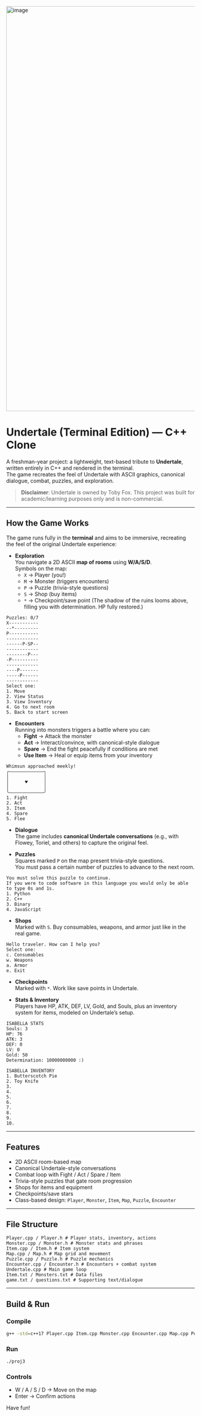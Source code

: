 <img width="1920" height="1080" alt="image" src="https://github.com/user-attachments/assets/0c12bce5-4047-4e47-9683-0f4bfe71ef8a" />

# Undertale (Terminal Edition) — C++ Clone

A freshman-year project: a lightweight, text-based tribute to **Undertale**, written entirely in C++ and rendered in the terminal.  
The game recreates the feel of Undertale with ASCII graphics, canonical dialogue, combat, puzzles, and exploration.

> **Disclaimer**: Undertale is owned by Toby Fox. This project was built for academic/learning purposes only and is non-commercial.

---

## How the Game Works

The game runs fully in the **terminal** and aims to be immersive, recreating the feel of the original Undertale experience:

- **Exploration**  
  You navigate a 2D ASCII **map of rooms** using **W/A/S/D**.  
  Symbols on the map:
  - `X` → Player (you!)
  - `M` → Monster (triggers encounters)  
  - `P` → Puzzle (trivia-style questions)  
  - `S` → Shop (buy items)  
  - `*` → Checkpoint/save point (The shadow of the ruins looms above, filling you with determination. HP fully restored.) 

```
Puzzles: 0/7
X-----------
--*---------
P-----------
------------
------P-SP--
------------
--------P---
-P----------
------------
----P-------
-----P------
------------
Select one:
1. Move
2. View Status
3. View Inventory
4. Go to next room
5. Back to start screen
```

- **Encounters**  
  Running into monsters triggers a battle where you can:
  - **Fight** → Attack the monster
  - **Act** → Interact/convince, with canonical-style dialogue
  - **Spare** → End the fight peacefully if conditions are met
  - **Use Item** → Heal or equip items from your inventory  

```
Whimsun approached meekly!
╭―――――――――――――╮
│             │
│      ♥      │
│             │
╰―――――――――――――╯
1. Fight
2. Act
3. Item
4. Spare
5. Flee
```

- **Dialogue**  
  The game includes **canonical Undertale conversations** (e.g., with Flowey, Toriel, and others) to capture the original feel.

- **Puzzles**  
  Squares marked `P` on the map present trivia-style questions.  
  You must pass a certain number of puzzles to advance to the next room.

```
You must solve this puzzle to continue.
If you were to code software in this language you would only be able to type 0s and 1s.
1. Python
2. C++
3. Binary
4. JavaScript
```

- **Shops**  
  Marked with `S`. Buy consumables, weapons, and armor just like in the real game.

```
Hello traveler. How can I help you?
Select one:
c. Consumables
w. Weapons
a. Armor
e. Exit
```

- **Checkpoints**  
  Marked with `*`. Work like save points in Undertale.

- **Stats & Inventory**  
  Players have HP, ATK, DEF, LV, Gold, and Souls, plus an inventory system for items, modeled on Undertale’s setup.

```
ISABELLA STATS
Souls: 3
HP: 76
ATK: 3
DEF: 0
LV: 0
Gold: 50
Determination: 10000000000 :)
```

```
ISABELLA INVENTORY
1. Butterscotch Pie
2. Toy Knife
3. 
4. 
5. 
6. 
7. 
8. 
9. 
10. 
```

---

## Features
- 2D ASCII room-based map
- Canonical Undertale-style conversations
- Combat loop with Fight / Act / Spare / Item
- Trivia-style puzzles that gate room progression
- Shops for items and equipment
- Checkpoints/save stars
- Class-based design: `Player`, `Monster`, `Item`, `Map`, `Puzzle`, `Encounter`

---

## File Structure
```
Player.cpp / Player.h # Player stats, inventory, actions
Monster.cpp / Monster.h # Monster stats and phrases
Item.cpp / Item.h # Item system
Map.cpp / Map.h # Map grid and movement
Puzzle.cpp / Puzzle.h # Puzzle mechanics
Encounter.cpp / Encounter.h # Encounters + combat system
Undertale.cpp # Main game loop
Item.txt / Monsters.txt # Data files
game.txt / questions.txt # Supporting text/dialogue
```

---

## Build & Run

### Compile
```bash
g++ -std=c++17 Player.cpp Item.cpp Monster.cpp Encounter.cpp Map.cpp Puzzle.cpp Undertale.cpp -o proj3
```

### Run
```bash
./proj3
```

### Controls
- W / A / S / D → Move on the map
- Enter → Confirm actions

Have fun! 
